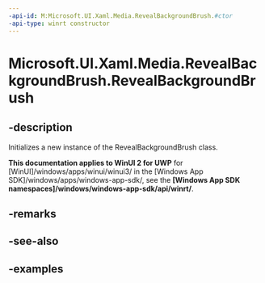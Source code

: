 ```yaml
---
-api-id: M:Microsoft.UI.Xaml.Media.RevealBackgroundBrush.#ctor
-api-type: winrt constructor
---
```

<!-- Method syntax.
public RevealBackgroundBrush.RevealBackgroundBrush()
-->

# Microsoft.UI.Xaml.Media.RevealBackgroundBrush.RevealBackgroundBrush


## -description

Initializes a new instance of the RevealBackgroundBrush class.


**This documentation applies to WinUI 2 for UWP** for [WinUI]/windows/apps/winui/winui3/ in the [Windows App SDK]/windows/apps/windows-app-sdk/, see the **[Windows App SDK namespaces]/windows/windows-app-sdk/api/winrt/**.

## -remarks


## -see-also


## -examples


